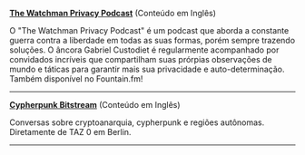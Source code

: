 **[The Watchman Privacy Podcast](https://watchmanprivacy.com/podcast/)** (Conteúdo em Inglês)

O "The Watchman Privacy Podcast" é um podcast que aborda a constante guerra contra a liberdade em todas as suas formas, porém sempre trazendo soluções. O âncora Gabriel Custodiet é regularmente acompanhado por convidados incríveis que compartilham suas prórpias observações de mundo e táticas para garantir mais sua privacidade e auto-determinação. Também disponível no Fountain.fm!

-----

**[Cypherpunk Bitstream](https://taz0.org/bitstream/)** (Conteúdo em Inglês)

Conversas sobre cryptoanarquia, cypherpunk e regiões autônomas. Diretamente de TAZ 0 em Berlin.

-----
